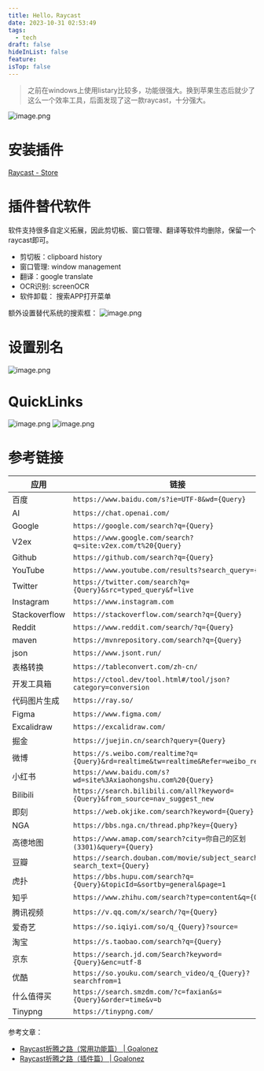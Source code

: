 ```yaml
---
title: Hello，Raycast
date: 2023-10-31 02:53:49
tags:
  - tech
draft: false
hideInList: false
feature: 
isTop: false
---
```

> 之前在windows上使用listary比较多，功能很强大。换到苹果生态后就少了这么一个效率工具，后面发现了这一款raycast，十分强大。

![image.png](https://bestkxt.oss-cn-guangzhou.aliyuncs.com/img/202310310443100.png)


# 安装插件
[Raycast - Store](https://www.raycast.com/store)


# 插件替代软件
软件支持很多自定义拓展，因此剪切板、窗口管理、翻译等软件均删除，保留一个raycast即可。
- 剪切板：clipboard history
- 窗口管理: window management
- 翻译：google translate
- OCR识别: screenOCR
- 软件卸载： 搜索APP打开菜单

额外设置替代系统的搜索框：
![image.png](https://bestkxt.oss-cn-guangzhou.aliyuncs.com/img/202310310415790.png)


# 设置别名

![image.png](https://bestkxt.oss-cn-guangzhou.aliyuncs.com/img/202310310415644.png)

# QuickLinks

![image.png](https://bestkxt.oss-cn-guangzhou.aliyuncs.com/img/202310310356516.png)
![image.png](https://bestkxt.oss-cn-guangzhou.aliyuncs.com/img/202310310356924.png)

<!--more-->

# 参考链接
|应用|链接|
|---|---|
|百度|`https://www.baidu.com/s?ie=UTF-8&wd={Query}`|
|AI|`https://chat.openai.com/`|
|Google|`https://google.com/search?q={Query}`|
|V2ex|`https://www.google.com/search?q=site:v2ex.com/t%20{Query}`|
|Github|`https://github.com/search?q={Query}`|
|YouTube|`https://www.youtube.com/results?search_query={Query}`|
|Twitter|`https://twitter.com/search?q={Query}&src=typed_query&f=live`|
|Instagram|`https://www.instagram.com`|
|Stackoverflow|`https://stackoverflow.com/search?q={Query}`|
|Reddit|`https://www.reddit.com/search/?q={Query}`|
|maven|`https://mvnrepository.com/search?q={Query}`|
|json|`https://www.jsont.run/`|
|表格转换|`https://tableconvert.com/zh-cn/`|
|开发工具箱|`https://ctool.dev/tool.html#/tool/json?category=conversion`|
|代码图片生成|`https://ray.so/`|
|Figma|`https://www.figma.com/`|
|Excalidraw|`https://excalidraw.com/`|
|掘金|`https://juejin.cn/search?query={Query}`|
|微博|`https://s.weibo.com/realtime?q={Query}&rd=realtime&tw=realtime&Refer=weibo_realtime`|
|小红书|`https://www.baidu.com/s?wd=site%3Axiaohongshu.com%20{Query}`|
|Bilibili|`https://search.bilibili.com/all?keyword={Query}&from_source=nav_suggest_new`|
|即刻|`https://web.okjike.com/search?keyword={Query}`|
|NGA|`https://bbs.nga.cn/thread.php?key={Query}`|
|高德地图|`https://www.amap.com/search?city=你自己的区划(3301)&query={Query}`|
|豆瓣|`https://search.douban.com/movie/subject_search?search_text={Query}`|
|虎扑|`https://bbs.hupu.com/search?q={Query}&topicId=&sortby=general&page=1`|
|知乎|`https://www.zhihu.com/search?type=content&q={Query}`|
|腾讯视频|`https://v.qq.com/x/search/?q={Query}`|
|爱奇艺|`https://so.iqiyi.com/so/q_{Query}?source=`|
|淘宝|`https://s.taobao.com/search?q={Query}`|
|京东|`https://search.jd.com/Search?keyword={Query}&enc=utf-8`|
|优酷|`https://so.youku.com/search_video/q_{Query}?searchfrom=1`|
|什么值得买|`https://search.smzdm.com/?c=faxian&s={Query}&order=time&v=b`|
|Tinypng|`https://tinypng.com/`|

参考文章：
- [Raycast折腾之路（常用功能篇） | Goalonez](https://goalonez.github.io/blog/Raycast%E6%8A%98%E8%85%BE%E4%B9%8B%E8%B7%AF%EF%BC%88%E5%B8%B8%E7%94%A8%E5%8A%9F%E8%83%BD%E7%AF%87%EF%BC%89)
- [Raycast折腾之路（插件篇） | Goalonez](https://goalonez.github.io/blog/Raycast%E6%8A%98%E8%85%BE%E4%B9%8B%E8%B7%AF%EF%BC%88%E6%8F%92%E4%BB%B6%E7%AF%87%EF%BC%89)
